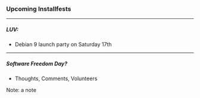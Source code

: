 ### Upcoming Installfests

<hr />

##### LUV:
- Debian 9 launch party on Saturday 17th

<hr />

##### Software Freedom Day?
- Thoughts, Comments, Volunteers

Note:
a note
